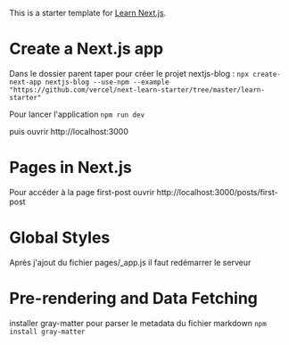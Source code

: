 This is a starter template for [Learn Next.js](https://nextjs.org/learn).

# Create a Next.js app
Dans le dossier parent taper pour créer le projet nextjs-blog :
`npx create-next-app nextjs-blog --use-npm --example "https://github.com/vercel/next-learn-starter/tree/master/learn-starter"`

Pour lancer l'application
`npm run dev`

puis ouvrir http://localhost:3000

# Pages in Next.js
Pour accéder à la page first-post ouvrir http://localhost:3000/posts/first-post

# Global Styles
Après j'ajout du fichier pages/_app.js il faut redémarrer le serveur

# Pre-rendering and Data Fetching
installer gray-matter pour parser le metadata du fichier markdown
`npm install gray-matter`